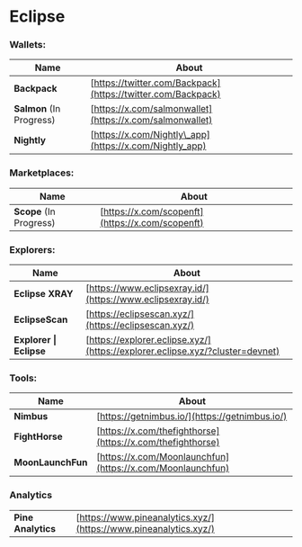 # Eclipse

### **Wallets:**

| Name                     | About                                                                                   |
| ------------------------ | --------------------------------------------------------------------------------------- |
| **Backpack**             | [https://twitter.com/Backpack](https://twitter.com/Backpack)                            |
| **Salmon** (In Progress) | [ ](https://x.com/salmonwallet)[https://x.com/salmonwallet](https://x.com/salmonwallet) |
| **Nightly**              | [https://x.com/Nightly\_app](https://x.com/Nightly_app)                                 |

### **Marketplaces:**

| Name                    | About                                            |
| ----------------------- | ------------------------------------------------ |
| **Scope** (In Progress) | [https://x.com/scopenft](https://x.com/scopenft) |

### Explorers:

| Name                    | About                                                                             |
| ----------------------- | --------------------------------------------------------------------------------- |
| **Eclipse XRAY**        | [https://www.eclipsexray.id/](https://www.eclipsexray.id/)                        |
| **EclipseScan**         | [ ](https://eclipsescan.xyz/)[https://eclipsescan.xyz/](https://eclipsescan.xyz/) |
| **Explorer \| Eclipse** | [https://explorer.eclipse.xyz/](https://explorer.eclipse.xyz/?cluster=devnet)     |

### **Tools:**

| Name               | About                                                      |
| ------------------ | ---------------------------------------------------------- |
| **Nimbus**         | [https://getnimbus.io/](https://getnimbus.io/)             |
| **FightHorse**     | [https://x.com/thefighthorse](https://x.com/thefighthorse) |
| **MoonLaunchFun**  | [https://x.com/Moonlaunchfun](https://x.com/Moonlaunchfun) |

### Analytics

|                    |                                                                  |
| ------------------ | ---------------------------------------------------------------- |
| **Pine Analytics** | [https://www.pineanalytics.xyz/](https://www.pineanalytics.xyz/) |

